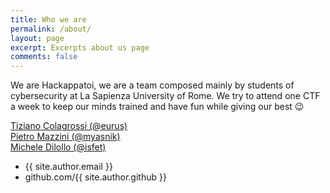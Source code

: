 ```yaml
---
title: Who we are
permalink: /about/
layout: page
excerpt: Excerpts about us page
comments: false
---
```


We are Hackappatoi, we are a team composed mainly by students of cybersecurity at La Sapienza University of Rome. We try to attend one CTF a week to keep our minds trained and have fun while giving our best 😉

 [Tiziano Colagrossi (@eurus)](/eurus/)  
 [Pietro Mazzini (@myasnik)](/myasnik/)  
 [Michele Dilollo (@isfet)](/isfet/)


- {{ site.author.email }}
- github.com/{{ site.author.github }}
